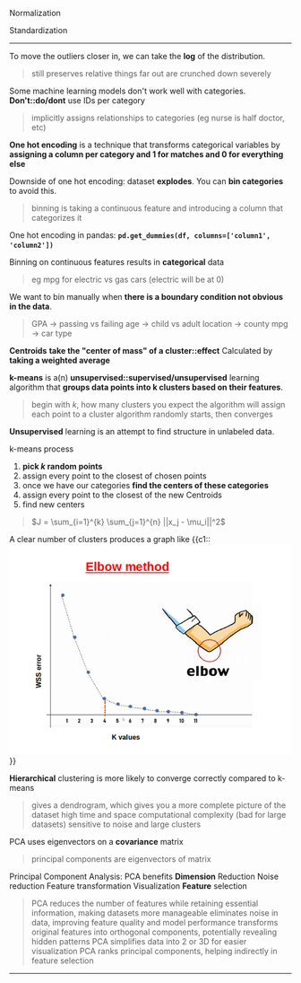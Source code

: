 Normalization

Standardization

***

To move the outliers closer in, we can take the **log** of the distribution.
> still preserves relative 
> things far out are crunched down severely

Some machine learning models don't work well with categories. 
**Don't::do/dont** use IDs per category 
> implicitly assigns relationships to categories (eg nurse is half doctor, etc)

**One hot encoding** is a technique that transforms categorical variables by **assigning a column per category and 1 for matches and 0 for everything else** 

Downside of one hot encoding: dataset **explodes**. You can **bin categories** to avoid this.
> binning is taking a continuous feature and introducing a column that categorizes it

One hot encoding in pandas: **`pd.get_dummies(df, columns=['column1', 'column2'])`**

Binning on continuous features results in **categorical** data
> eg mpg for electric vs gas cars (electric will be at 0)

We want to bin manually when **there is a boundary condition not obvious in the data**. 
> GPA -> passing vs failing
> age -> child vs adult
> location -> county
> mpg -> car type

**Centroids** **take the "center of mass" of a cluster::effect**
Calculated by **taking a weighted average** 

**k-means** is a(n) **unsupervised::supervised/unsupervised** learning algorithm that **groups data points into k clusters based on their features**.
> begin with $k$, how many clusters you expect
> the algorithm will assign each point to a cluster
> algorithm randomly starts, then converges

**Unsupervised** learning is an attempt to find structure in unlabeled data.

k-means process 
1. **pick $k$ random points**
2. assign every point to the closest of chosen points
3. once we have our categories **find the centers of these categories**
4. assign every point to the closest of the new Centroids
5. find new centers
> $J = \sum_{i=1}^{k} \sum_{j=1}^{n} ||x_j - \mu_i||^2$

A clear number of clusters produces a graph like
{{c1::
![](./z_attachments/elbow-method.png)
}}

**Hierarchical** clustering is more likely to converge correctly compared to k-means 
> gives a dendrogram, which gives you a more complete picture of the dataset
> high time and space computational complexity (bad for large datasets)
> sensitive to noise and large clusters

PCA uses eigenvectors on a **covariance** matrix
> principal components are eigenvectors of matrix

Principal Component Analysis:
PCA benefits
**Dimension** Reduction
Noise reduction
Feature transformation
Visualization
**Feature** selection
> PCA reduces the number of features while retaining essential information, making datasets more manageable
> eliminates noise in data, improving feature quality and model performance 
> transforms original features into orthogonal components, potentially revealing hidden patterns
> PCA simplifies data into 2 or 3D for easier visualization
> PCA ranks principal components, helping indirectly in feature selection


***
